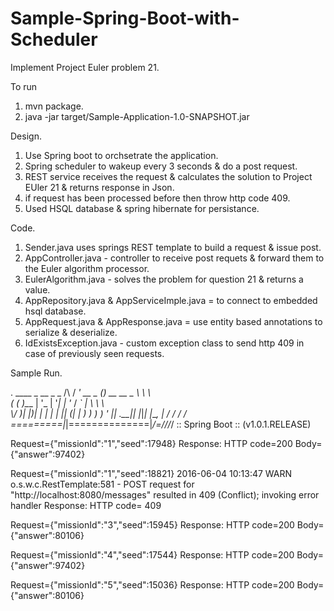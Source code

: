 # Sample-Spring-Boot-with-Scheduler

Implement Project Euler problem 21.

To run

1. mvn package.
2. java -jar target/Sample-Application-1.0-SNAPSHOT.jar

Design.

1. Use Spring boot to orchsetrate the application.
2. Spring scheduler to wakeup every 3 seconds & do a post request.
3. REST service receives the request & calculates the solution to Project EUler 21 & returns response in Json.
4. if request has been processed before then throw http code 409.
5. Used HSQL database & spring hibernate for persistance.

Code.

1. Sender.java uses springs REST template to build a request & issue post.
2. AppController.java - controller to receive post requets & forward them to the Euler algorithm processor.
3. EulerAlgorithm.java - solves the problem for question 21 & returns a value.
4. AppRepository.java & AppServiceImple.java = to connect to embedded hsql database.
5. AppRequest.java & AppResponse.java = use entity based annotations to serialize & deserialize.
6. IdExistsException.java - custom exception class to send http 409 in case of previously seen requests.

Sample Run.

 .   ____          _            __ _ _
 /\\ / ___'_ __ _ _(_)_ __  __ _ \ \ \ \
( ( )\___ | '_ | '_| | '_ \/ _` | \ \ \ \
 \\/  ___)| |_)| | | | | || (_| |  ) ) ) )
  '  |____| .__|_| |_|_| |_\__, | / / / /
 =========|_|==============|___/=/_/_/_/
 :: Spring Boot ::        (v1.0.1.RELEASE)

Request={"missionId":"1","seed":17948}
Response:
HTTP code=200
Body={"answer":97402}



Request={"missionId":"1","seed":18821}
2016-06-04 10:13:47 WARN  o.s.w.c.RestTemplate:581 - POST request for "http://localhost:8080/messages" resulted in 409 (Conflict); invoking error handler
Response:
HTTP code= 409



Request={"missionId":"3","seed":15945}
Response:
HTTP code=200
Body={"answer":80106}



Request={"missionId":"4","seed":17544}
Response:
HTTP code=200
Body={"answer":97402}



Request={"missionId":"5","seed":15036}
Response:
HTTP code=200
Body={"answer":80106}
